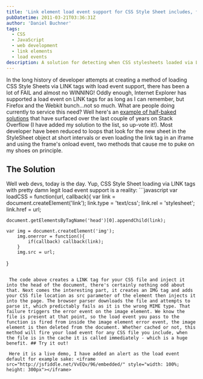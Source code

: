 ```yaml
---
title: 'Link element load event support for CSS Style Sheet includes, finally!'
pubDatetime: 2011-03-21T03:36:31Z
author: 'Daniel Buchner'
tags:
  - CSS
  - JavaScript
  - web development
  - link elements
  - load events
description: A solution for detecting when CSS stylesheets loaded via LINK tags have finished loading, addressing the long-standing lack of reliable load event support across browsers.
---
```


In the long history of developer attempts at creating a method of loading CSS Style Sheets via LINK tags with load event support, there has been a lot of FAIL and almost no WINNING! Oddly enough, Internet Explorer has supported a load event on LINK tags for as long as I can remember, but Firefox and the Webkit bunch...not so much. What are people doing currently to service this need? Well here's an [example of half-baked solutions](http://stackoverflow.com/questions/2635814/javascript-capturing-load-event-on-link) that have surfaced over the last couple of years on Stack Overflow (I have added my solution to the list, so up-vote it!). Most developer have been reduced to loops that look for the new sheet in the StyleSheet object at short intervals or even loading the link tag in an iframe and using the frame's onload event, two methods that cause me to puke on my shoes on principle.

## The Solution

 Well web devs, today is the day. Yup, CSS Style Sheet loading via LINK tags with pretty damn legit load event support is a reality: ```javascript
var loadCSS = function(url, callback){
    var link = document.createElement('link');
        link.type = 'text/css';
        link.rel = 'stylesheet';
        link.href = url;

    document.getElementsByTagName('head')[0].appendChild(link);

    var img = document.createElement('img');
        img.onerror = function(){
            if(callback) callback(link);
        }
        img.src = url;
}

```

 The code above creates a LINK tag for your CSS file and inject it into the head of the document, there's certainly nothing odd about that. Next comes the interesting part, it creates an IMG tag and adds your CSS file location as src parameter of the element then injects it into the page. The browser parser downloads the file and attempts to parse it, which predictably fails as it is the wrong MIME type. That failure triggers the error event on the image element. We know the file is present at that point, so the load event you pass to the function is fired from inside the image element error event, the image element is then deleted from the document. Whether cached or not, this method will fire your load event for any CSS file you include, when the file is in the cache it is called immediately - which is a huge benefit. ## Try it out!

 Here it is a live demo, I have added an alert as the load event default for example sake: <iframe src="http://jsfiddle.net/VvEQv/96/embedded/" style="width: 100%; height: 300px"></iframe>